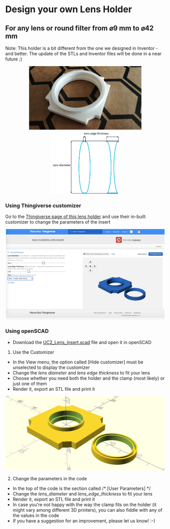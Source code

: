 # Design your own Lens Holder  
## For any lens or round filter from ⌀9 mm to ⌀42 mm
Note: This holder is a bit different from the one we designed in Inventor - and better. The update of the STLs and Inventor files will be done in a near future ;)
<p align=center>
<img src="../IMAGES/UC2_lens_holder_made.png" height=200>
<img src="../IMAGES/UC2_lens_measurements.PNG" height=200>
</p>

### Using Thingiverse customizer
Go to the [Thingiverse page of this lens holder](https://www.thingiverse.com/thing:4377691) and use their in-built customizer to change the parameters of the insert
<p align=center>
<img src="../IMAGES/UC2_lens_holder_customizer.jpeg" width=500>
</p>

### Using openSCAD
* Download the [UC2_Lens_insert.scad](UC2_Lens_insert.scad) file and open it in openSCAD
1. Use the Customizer
  * In the View menu, the option called [Hide customizer] must be unselected to display the customizer
  * Change the _lens diameter_ and _lens edge thickness_ to fit your lens
  * Choose whether you need both the holder and the clamp (most likely) or just one of them
  * Render it, export an STL file and print it
  <p align=center>
  <img src="../IMAGES/UC2_lens_holder.PNG" width=500>
  </p>


2. Change the parameters in the code
  * In the top of the code is the section called /* [User Parameters] */
  * Change the _lens_diameter_ and _lens_edge_thickness_ to fit your lens
  * Render it, export an STL file and print it
  * In case you're not happy with the way the clamp fits on the holder (it might vary among different 3D printers), you can also fiddle with any of the values in the code
  * If you have a suggestion for an improvement, please let us know! :-)
